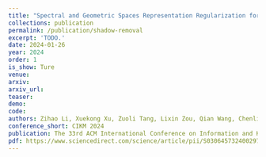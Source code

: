 ```yaml
---    
title: "Spectral and Geometric Spaces Representation Regularization for Multi-Modal Sequential Recommendation"
collections: publication
permalink: /publication/shadow-removal
excerpt: 'TODO.'
date: 2024-01-26
year: 2024
order: 1
is_show: Ture
venue: 
arxiv: 
arxiv_url: 
teaser: 
demo: 
code: 
authors: Zihao Li, Xuekong Xu, Zuoli Tang, Lixin Zou, Qian Wang, Chenliang Li (*Corresponding Author)
conference_short: CIKM 2024
publication: The 33rd ACM International Conference on Information and Knowledge Management. <strong>(CCF-B)</strong>
pdf: https://www.sciencedirect.com/science/article/pii/S0306457324002978
---
```


